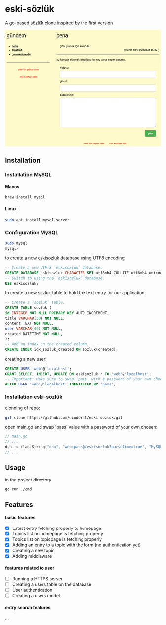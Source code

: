 # eski-sözlük

A go-based sözlük clone inspired by the first version

![homepage](https://github.com/ecoderat/eski-sozluk/blob/master/ui/static/img/eski-sozluk.png?raw=true)

## Installation
### Installation MySQL
#### Macos
```bash
brew install mysql
```
#### Linux
```bash
sudo apt install mysql-server
```
### Configuration MySQL
```bash
sudo mysql
mysql>
```
to create a new eskisozluk database using UTF8 encoding:
```SQL
-- Create a new UTF-8 `eskisozluk` database.
CREATE DATABASE eskisozluk CHARACTER SET utf8mb4 COLLATE utf8mb4_unicode_ci;
-- Switch to using the `eskisozluk` database.
USE eskisozluk;
```
to create a new sozluk table to hold the text entry for our application:
```SQL
-- Create a `sozluk` table.
CREATE TABLE sozluk (
id INTEGER NOT NULL PRIMARY KEY AUTO_INCREMENT,
title VARCHAR(50) NOT NULL,
content TEXT NOT NULL,
user VARCHAR(40) NOT NULL,
created DATETIME NOT NULL,
);
-- Add an index on the created column.
CREATE INDEX idx_sozluk_created ON sozluk(created);
```
creating a new user:
```SQL
CREATE USER 'web'@'localhost';
GRANT SELECT, INSERT, UPDATE ON eskisozluk.* TO 'web'@'localhost';
-- Important: Make sure to swap 'pass' with a password of your own choosing.
ALTER USER 'web'@'localhost' IDENTIFIED BY 'pass';
```

### Installation eski-sözlük
clonning of repo:
```bash
git clone https://github.com/ecoderat/eski-sozluk.git
```
open main.go and swap 'pass' value with a password of your own chosen:
```go
// main.go
// ...
dsn := flag.String("dsn", "web:pass@/eskisozluk?parseTime=true", "MySQL data source name")
// ...
```


## Usage
in the project directory
```bash
go run ./cmd
```
## Features
#### basic features
- [x] Latest entry fetching properly to homepage
- [x] Topics list on homepage is fetching properly
- [x] Topics list on topicpage is fetching properly
- [x] Adding an entry to a topic with the form (no authentication yet)
- [x] Creating a new topic 
- [x] Adding middleware

#### features related to user
- [ ] Running a HTTPS server
- [ ] Creating a users table on the database
- [ ] User authentication
- [ ] Creating a users model

#### entry search features
...
